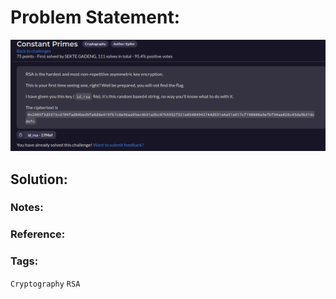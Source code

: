 # Problem Statement:
![question](https://raw.githubusercontent.com/0x41head/CTF-Writeups/main/src/DOA2021ctf/Cryptography/Constant%20Primes/ques.png)

## Solution:


### Notes:
### Reference:

### Tags:
`Cryptography`  `RSA`